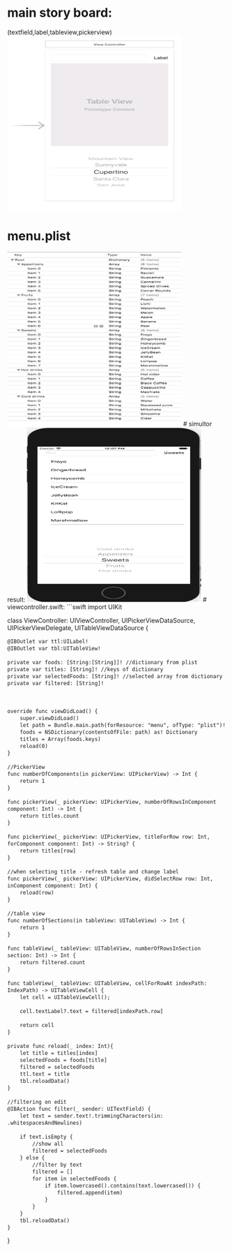 # main story board:
(textfield,label,tableview,pickerview)
<img src="https://github.com/zoharIOS/HackerU/blob/master/Pck_Tbl/Pck_Tbl/picker.jpg"  width="400" height="400" />
# menu.plist
<img src="https://github.com/zoharIOS/HackerU/blob/master/Pck_Tbl/Pck_Tbl/menu%20plist.PNG"  width="400" height="400" />
# simultor result:
<img src="https://github.com/zoharIOS/HackerU/blob/master/Pck_Tbl/Pck_Tbl/simulator%20picker.PNG"  width="400" height="400" />
# viewcontroller.swift:
```swift
import UIKit

class ViewController: UIViewController, UIPickerViewDataSource, UIPickerViewDelegate, UITableViewDataSource {

    @IBOutlet var ttl:UILabel!
    @IBOutlet var tbl:UITableView!
    
    private var foods: [String:[String]]! //dictionary from plist
    private var titles: [String]! //keys of dictionary
    private var selectedFoods: [String]! //selected array from dictionary
    private var filtered: [String]!
    
    
    
    override func viewDidLoad() {
        super.viewDidLoad()
        let path = Bundle.main.path(forResource: "menu", ofType: "plist")!
        foods = NSDictionary(contentsOfFile: path) as! Dictionary
        titles = Array(foods.keys)
        reload(0)
    }
    
    //PickerView
    func numberOfComponents(in pickerView: UIPickerView) -> Int {
        return 1
    }
    
    func pickerView(_ pickerView: UIPickerView, numberOfRowsInComponent component: Int) -> Int {
        return titles.count
    }
    
    func pickerView(_ pickerView: UIPickerView, titleForRow row: Int, forComponent component: Int) -> String? {
        return titles[row]
    }
    
    //when selecting title - refresh table and change label
    func pickerView(_ pickerView: UIPickerView, didSelectRow row: Int, inComponent component: Int) {
        reload(row)
    }
    
    //table view
    func numberOfSections(in tableView: UITableView) -> Int {
        return 1
    }
    
    func tableView(_ tableView: UITableView, numberOfRowsInSection section: Int) -> Int {
        return filtered.count
    }
    
    func tableView(_ tableView: UITableView, cellForRowAt indexPath: IndexPath) -> UITableViewCell {
        let cell = UITableViewCell();
        
        cell.textLabel?.text = filtered[indexPath.row]
        
        return cell
    }
    
    private func reload(_ index: Int){
        let title = titles[index]
        selectedFoods = foods[title]
        filtered = selectedFoods
        ttl.text = title
        tbl.reloadData()
    }
    
    //filtering on edit
    @IBAction func filter(_ sender: UITextField) {
        let text = sender.text!.trimmingCharacters(in: .whitespacesAndNewlines)
        
        if text.isEmpty {
            //show all
            filtered = selectedFoods
        } else {
            //filter by text
            filtered = []
            for item in selectedFoods {
                if item.lowercased().contains(text.lowercased()) {
                    filtered.append(item)
                }
            }
        }
        tbl.reloadData()
    }
    
}
```
